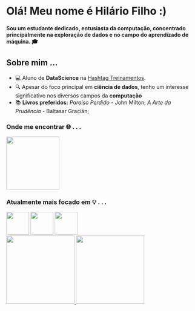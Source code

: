 # Olá! Meu nome é Hilário Filho :)
#### Sou um estudante dedicado, entusiasta da computação, concentrado principalmente na exploração de dados e no campo do aprendizado de máquina. 🎓
## Sobre mim ...
<ul>
  <li>
    💻 Aluno de <strong>DataScience</strong> na <a href="https://www.hashtagtreinamentos.com/?origemurl=75502579145&gad_source=1&gclid=CjwKCAiAq4KuBhA6EiwArMAw1AlLVz7NZ-Uk1U7kXCPZFvwC56SxICLNmr5O2MP_9QBdFpJSIM3x4RoCBFQQAvD_BwE" target="_blank">Hashtag Treinamentos</a>.  
  </li>
  <li>
    🔍 Apesar do foco principal em <strong>ciência de dados</strong>, tenho um interesse significativo nos diversos campos da <strong>computação</strong>
  </li>
  <li>
    📚 <strong>Livros preferidos:</strong> <em>Paraíso Perdido</em> - John Milton; <em>A Arte da Prudência</em> - Baltasar Gracián;
  </li>
</ul>
<h3>Onde me encontrar 🌐 . . .</h3>
<div>
    <a href="www.linkedin.com/in/hilario-datascience" target="_blank"><img loading="lazy" src="https://img.shields.io/badge/-LinkedIn-%230077B5?style=for-the-badge&logo=linkedin&logoColor=white" target="_blank" width=140></a>
</div>
<h3>Atualmente mais focado em 💡 . . .</h3>
<div>
    <img src="https://cdn.jsdelivr.net/gh/devicons/devicon@latest/icons/python/python-original.svg" width="60" height="60" />  
    <img src="https://cdn.jsdelivr.net/gh/devicons/devicon@latest/icons/javascript/javascript-original.svg" width="60" height="60"/>     
    <img src="https://cdn.jsdelivr.net/gh/devicons/devicon@latest/icons/r/r-original.svg" width="60" height="60"/>    
</div>
<div>
    <a href="https://github.com/HilarioMarques">
        <img loading="lazy" height="180em" src="https://github-readme-stats.vercel.app/api/top-langs/?username=HilarioMarques&layout=compact&langs_count=7&theme=dracula"/>
        <img loading="lazy" height="180em" src="https://github-readme-stats.vercel.app/api?username=HilarioMarques&show_icons=true&theme=dracula&include_all_commits=true&count_private=true"/>
    </a>
</div>

          


